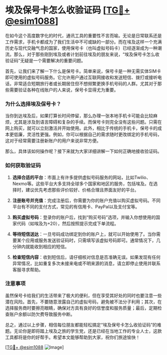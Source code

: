 # 埃及保号卡怎么收验证码 [[TG💪+ @esim1088](https://t.me/s/esim1088)]

在如今这个高度数字化的时代，通讯工具的重要性不言而喻。无论是日常联系还是工作需求，手机卡都成为了我们生活中不可或缺的一部分。而在埃及这样一个充满历史与现代交融气息的国家，使用保号卡（也叫虚拟号码卡）已经逐渐成为一种潮流。那么，对于那些刚到埃及或者计划前往埃及的朋友来说，“埃及保号卡怎么收验证码”无疑是一个需要解决的重要问题。

首先，让我们来了解一下什么是保号卡。简单来说，保号卡是一种无需实体SIM卡即可使用的虚拟号码服务。它允许用户通过互联网接收和发送短信、拨打或接听电话，非常适合短期旅行者或长期居住但不想频繁更换手机号码的人群。尤其对于那些需要验证各种在线账户的人来说，保号卡显得尤为重要。

### 为什么选择埃及保号卡？

当你到达埃及后，如果打算长时间停留，那么办理一张本地手机卡可能会比较麻烦，尤其是涉及到语言障碍和复杂的手续。而保号卡则完全没有这些问题。只需在网上购买，就可以立刻激活并开始使用。此外，相比于传统的手机卡，保号卡的成本更低廉，灵活性更强。例如，你可以根据自己的需求随时更改绑定的手机号码，这对于经常需要注册新账户的用户来说非常方便。

那么，具体该如何操作呢？接下来就为大家详细讲解一下如何正确地接收验证码。

### 如何获取验证码

1. **选择合适的平台**：市面上有许多提供虚拟号码服务的网站，比如Twilio、Nexmo等。这些平台大多支持全球多个国家和地区的服务，包括埃及。在选择时，建议优先考虑那些评价较好、价格合理且界面友好的平台。

2. **注册账号并充值**：完成注册后，你需要为你的账户充值以购买虚拟号码。不同平台有不同的支付方式，常见的有信用卡、PayPal以及支付宝等。

3. **购买虚拟号码**：登录你的账户后，找到“购买号码”选项，并输入你想使用的国家代码（如埃及为+20），然后按照提示完成下单流程。

4. **等待短信送达**：一旦号码成功绑定到你的账户上，就可以开始使用了。当你需要某个应用或服务发送验证码时，只需填写该虚拟号码即可。通常情况下，几分钟内就能收到相应的短信。

5. **检查短信内容**：收到短信后，请仔细核对信息是否准确无误。如果发现有任何异常情况，比如重复多次未接来电或不明来源的消息，请立即停止使用并联系客服寻求帮助。

### 注意事项

虽然保号卡给我们的生活带来了极大的便利，但在享受其好处的同时也要注意一些潜在风险。首先，不要随意泄露自己的虚拟号码，避免被不法分子利用；其次，在选择服务商时要擦亮眼睛，确保对方具有良好的信誉度和服务质量；最后，定期检查账户余额以防欠费导致服务中断。

总之，通过以上步骤，相信每位朋友都能轻松搞定“埃及保号卡怎么收验证码”的难题。无论你是即将踏上埃及之旅的学生党，还是已经在当地工作的专业人士，这款工具都将是你的好帮手。希望本文能够帮助到大家，祝你们旅途愉快！

[[TG💪+ @esim1088](https://t.me/s/esim1088) ![Image](https://i.postimg.cc/4NQfJmqS/Snipaste-2025-05-13-00-14-12.png)]
